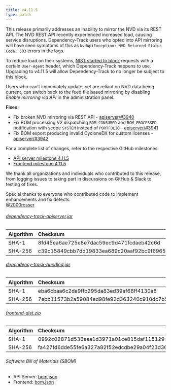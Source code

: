 ```yaml
---
title: v4.11.5
type: patch
---
```


This release primarily addresses an inability to mirror the NVD via its REST API. The NVD REST API recently experienced
increased load, causing service disruptions. Dependency-Track users who opted into API mirroring will have seen
symptoms of this as `NvdApiException: NVD Returned Status Code: 503` errors in the logs.

To reduce load on their systems, [NIST started to block](https://github.com/jeremylong/Open-Vulnerability-Project/issues/184#issuecomment-2214217254)
requests with a certain `User-Agent` header, which Dependency-Track happens to use. Upgrading to v4.11.5
will allow Dependency-Track to no longer be subject to this block.

Users who can't immediately update, yet are reliant on NVD data being current, can switch back to the
feed file based mirroring by disabling *Enable mirroring via API* in the administration panel.

**Fixes:**

* Fix broken NVD mirroring via REST API - [apiserver/#3940]
* Fix BOM processing V2 dispatching `BOM_CONSUMED` and `BOM_PROCESSED` notification with scope `SYSTEM` instead of `PORTFOLIO` - [apiserver/#3941]
* Fix BOM export producing invalid CycloneDX for custom licenses - [apiserver/#3942]

For a complete list of changes, refer to the respective GitHub milestones:

* [API server milestone 4.11.5](https://github.com/DependencyTrack/dependency-track/milestone/42?closed=1)
* [Frontend milestone 4.11.5](https://github.com/DependencyTrack/frontend/milestone/27?closed=1)

We thank all organizations and individuals who contributed to this release, from logging issues to taking part in discussions on GitHub & Slack to testing of fixes.

Special thanks to everyone who contributed code to implement enhancements and fix defects:  
[@2000rosser]

###### [dependency-track-apiserver.jar](https://github.com/DependencyTrack/dependency-track/releases/download/4.11.5/dependency-track-apiserver.jar)

| Algorithm | Checksum                                                         |
|:----------|:-----------------------------------------------------------------|
| SHA-1     | 8fd45ea6ae725e8e7dac59ec9d471fcdaeb42c6d                         |
| SHA-256   | c39c15849cbb7dd19833ea689c20aaf92bc9f6965b758961e1d2a01a2b09f86f |

###### [dependency-track-bundled.jar](https://github.com/DependencyTrack/dependency-track/releases/download/4.11.5/dependency-track-bundled.jar)

| Algorithm | Checksum                                                         |
|:----------|:-----------------------------------------------------------------|
| SHA-1     | eba6cbaa6c2da9ffb295da83ed39af68ff4130a8                         |
| SHA-256   | 7ebb11573b2a59084ed98fe92d363240c910dc7b5aa7ebeda64bee7d47089d9a |

###### [frontend-dist.zip](https://github.com/DependencyTrack/dependency-track/releases/download/4.11.5/frontend-dist.zip)

| Algorithm | Checksum                                                         |
|:----------|:-----------------------------------------------------------------|
| SHA-1     | 0992c02871d536eaa1d3971a01ce815daf115129                         |
| SHA-256   | fa427fd6dde55fe6a327a82f52edcdbe29a04f23d360742fe446b0c8e1714647 |

###### Software Bill of Materials (SBOM)

* API Server: [bom.json](https://github.com/DependencyTrack/dependency-track/releases/download/4.11.5/bom.json)
* Frontend: [bom.json](https://github.com/DependencyTrack/frontend/releases/download/4.11.5/bom.json)

[apiserver/#3940]: https://github.com/DependencyTrack/dependency-track/pull/3940
[apiserver/#3941]: https://github.com/DependencyTrack/dependency-track/pull/3941
[apiserver/#3942]: https://github.com/DependencyTrack/dependency-track/pull/3942

[@2000rosser]: https://github.com/2000rosser